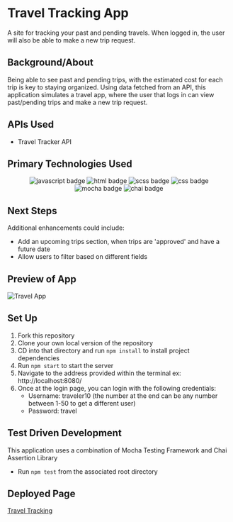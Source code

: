 # Travel Tracking App

A site for tracking your past and pending travels. When logged in, the user will also be able to make a new trip request.

## Background/About

Being able to see past and pending trips, with the estimated cost for each trip is key to staying organized. Using data fetched from an API, this application simulates a travel app, where the user that logs in can view past/pending trips and make a new trip request.

## APIs Used

- Travel Tracker API

## Primary Technologies Used

<div align="center">
    <img src="https://img.shields.io/badge/JavaScript-E8D44D?style=for-the-badge&logo=javascript&logoColor=fff" alt="javascript badge">
    <img src="https://img.shields.io/badge/HTML5-E34F26?logo=html5&logoColor=fff&style=for-the-badge" alt="html badge">
    <img src="https://img.shields.io/badge/SCSS-C56494?style=for-the-badge&logo=sass&logoColor=fff" alt="scss badge">
    <img src="https://img.shields.io/badge/Webpack-8ACEF1?style=for-the-badge&logo=webpack&logoColor=fff" alt="css badge">
    <img src="https://img.shields.io/badge/Mocha-886446?style=for-the-badge&logo=mocha&logoColor=fff" alt="mocha badge">
    <img src="https://img.shields.io/badge/Chai-980B05?style=for-the-badge&logo=chai&logoColor=fff" alt="chai badge">
</div>

## Next Steps

Additional enhancements could include:
- Add an upcoming trips section, when trips are 'approved' and have a future date
- Allow users to filter based on different fields

## Preview of App

![Travel App](https://github.com/corysanders3/travel-app/assets/41808895/f0e1f2a2-e1da-41cf-914d-bd43435da523)

## Set Up

1. Fork this repository
2. Clone your own local version of the repository
3. CD into that directory and run `npm install` to install project dependencies
4. Run `npm start` to start the server
5. Navigate to the address provided within the terminal ex: http://localhost:8080/
6. Once at the login page, you can login with the following credentials:
    - Username: traveler10 (the number at the end can be any number between 1-50 to get a different user)
    - Password: travel

## Test Driven Development

This application uses a combination of Mocha Testing Framework and Chai Assertion Library
- Run `npm test` from the associated root directory

## Deployed Page

[Travel Tracking](https://corysanders3.github.io/travel-app/)
